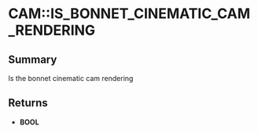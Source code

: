 # CAM::IS_BONNET_CINEMATIC_CAM_RENDERING

## Summary
Is the bonnet cinematic cam rendering

## Returns
* **BOOL**